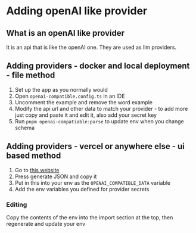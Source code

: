 # Adding openAI like provider

## What is an openAI like provider

It is an api that is like the openAI one. They are used as llm providers.

## Adding providers - docker and local deployment - file method

1. Set up the app as you normally would
2. Open `openai-compatible.config.ts` in an IDE
3. Uncomment the example and remove the word example
4. Modify the api url and other data to match your provider - to add more just copy and paste it and edit it, also add your secret key
5. Run `pnpm openai-compatiable:parse` to update env when you change schema

## Adding providers - vercel or anywhere else - ui based method

1. Go to [this website](https://mcp-client-chatbot-openai-like.vercel.app/)
2. Press generate JSON and copy it
3. Put in this into your env as the `OPENAI_COMPATIBLE_DATA` variable
4. Add the env variables you defined for provider secrets

### Editing

Copy the contents of the env into the import section at the top, then regenerate and update your env
